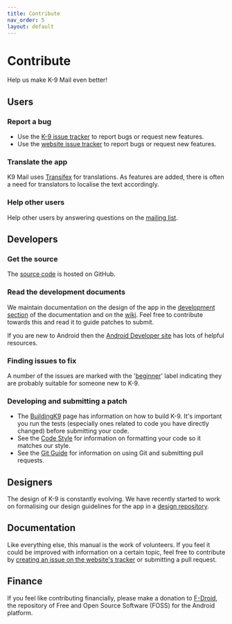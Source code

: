 ```yaml
---
title: Contribute
nav_order: 5 
layout: default
---
```


# Contribute

Help us make K-9 Mail even better!


## Users

### Report a bug

* Use the [K-9 issue tracker](https://github.com/k9mail/k-9/issues) to report bugs or request new features.
* Use the [website issue tracker](https://github.com/k9mail/k9mail.github.io/issues) to report bugs or request new features.


### Translate the app

K9 Mail uses [Transifex](https://www.transifex.com/k-9/k9mail/) for translations. As features are added, there is often a need for translators to localise the text accordingly.


### Help other users

Help other users by answering questions on the [mailing list](https://groups.google.com/forum/#!forum/k-9-mail).


## Developers

### Get the source

The [source code](https://github.com/k9mail/k-9) is hosted on GitHub.

### Read the development documents

We maintain documentation on the design of the app in the [development section](https://k9mail.github.io/documentation/development.html) of the documentation and on the [wiki](https://github.com/k9mail/k-9/wiki). Feel free to contribute towards this and read it to guide patches to submit.

If you are new to Android then the [Android Developer site](https://developer.android.com/training/index.html) has lots of helpful resources.

### Finding issues to fix

A number of the issues are marked with the '[beginner](https://github.com/k9mail/k-9/issues?q=is%3Aopen+is%3Aissue+label%3Abeginner)' label indicating they are probably suitable for someone new to K-9.

### Developing and submitting a patch

* The [BuildingK9](https://github.com/k9mail/k-9/wiki/BuildingK9) page has information on how to build K-9. It's important you run the tests (especially ones related to code you have directly changed) before submitting your code.
* See the [Code Style](https://github.com/k9mail/k-9/wiki/CodeStyle) for information on formatting your code so it matches our style.
* See the [Git Guide](https://github.com/k9mail/k-9/wiki/) for information on using Git and submitting pull requests.

## Designers

The design of K-9 is constantly evolving. We have recently started to work on formalising our design guidelines for the app in a [design repository](https://github.com/k9mail/k-9-design).

## Documentation

Like everything else, this manual is the work of volunteers. If you feel it could be improved with information on a certain topic, feel free to contribute by [creating an issue on the website's tracker](https://github.com/k9mail/k9mail.github.io/issues) or submitting a pull request.

## Finance

 If you feel like contributing financially, please make a donation to [F-Droid](https://f-droid.org/about/), the repository of Free and Open Source Software (FOSS) for the Android platform.
